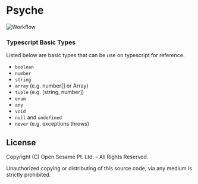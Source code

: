 # Psyche

![Workflow](https://github.com/ffimnsr/psyche/workflows/NodeJS%20Flow/badge.svg)

### Typescript Basic Types

Listed below are basic types that can be use on typescript for reference.

- `boolean`
- `number`
- `string`
- `array` (e.g. number[] or Array<number>)
- `tuple` (e.g. [string, number])
- `enum`
- `any`
- `void`
- `null` and `undefined`
- `never` (e.g. exceptions throws)

## License

Copyright (C) Open Sesame Pt. Ltd. - All Rights Reserved.

Unauthorized copying or distributing of this source code, via any medium is
strictly prohibited.

